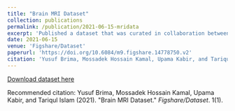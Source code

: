 ```yaml
---
title: "Brain MRI Dataset"
collection: publications
permalink: /publication/2021-06-15-mridata
excerpt: 'Published a dataset that was curated in collaboration between the Computer Science and Engineering Department, University of Dhaka and the National Institute of Neuroscience, Bangladesh. It comprise 5,285 T1-weighted contrast- enhanced brain MRI images belonging to 38 categories.'
date: 2021-06-15
venue: 'Figshare/Dataset'
paperurl: 'https://doi.org/10.6084/m9.figshare.14778750.v2'
citation: 'Yusuf Brima, Mossadek Hossain Kamal, Upama Kabir, and Tariqul Islam (2021). &quot;Brain MRI Dataset.&quot; <i>Figshare/Dataset</i>. 1(1).'
---
```


[Download dataset here](https://doi.org/10.6084/m9.figshare.14778750.v2)

Recommended citation: Yusuf Brima, Mossadek Hossain Kamal, Upama Kabir, and Tariqul Islam (2021). "Brain MRI Dataset." <i>Figshare/Dataset</i>. 1(1).
